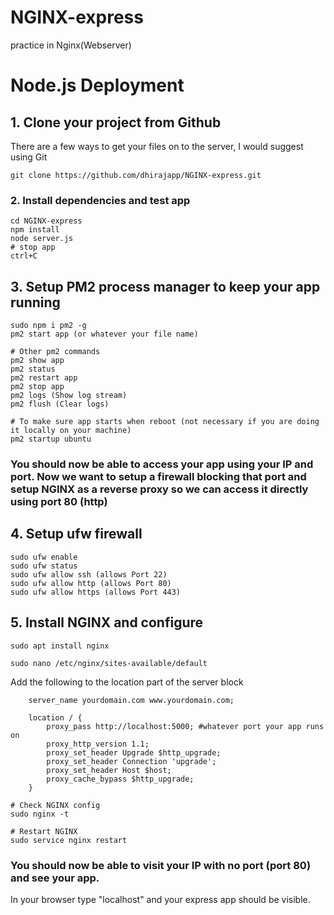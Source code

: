 # NGINX-express
 practice in Nginx(Webserver)
# Node.js Deployment

## 1. Clone your project from Github
There are a few ways to get your files on to the server, I would suggest using Git
```
git clone https://github.com/dhirajapp/NGINX-express.git
```

### 2. Install dependencies and test app
```
cd NGINX-express
npm install
node server.js
# stop app
ctrl+C
```
## 3. Setup PM2 process manager to keep your app running
```
sudo npm i pm2 -g
pm2 start app (or whatever your file name)

# Other pm2 commands
pm2 show app
pm2 status
pm2 restart app
pm2 stop app
pm2 logs (Show log stream)
pm2 flush (Clear logs)

# To make sure app starts when reboot (not necessary if you are doing it locally on your machine)
pm2 startup ubuntu
```
### You should now be able to access your app using your IP and port. Now we want to setup a firewall blocking that port and setup NGINX as a reverse proxy so we can access it directly using port 80 (http)

## 4. Setup ufw firewall
```
sudo ufw enable
sudo ufw status
sudo ufw allow ssh (allows Port 22)
sudo ufw allow http (allows Port 80)
sudo ufw allow https (allows Port 443)
```

## 5. Install NGINX and configure
```
sudo apt install nginx

sudo nano /etc/nginx/sites-available/default
```
Add the following to the location part of the server block
```
    server_name yourdomain.com www.yourdomain.com;

    location / {
        proxy_pass http://localhost:5000; #whatever port your app runs on
        proxy_http_version 1.1;
        proxy_set_header Upgrade $http_upgrade;
        proxy_set_header Connection 'upgrade';
        proxy_set_header Host $host;
        proxy_cache_bypass $http_upgrade;
    }
```
```
# Check NGINX config
sudo nginx -t

# Restart NGINX
sudo service nginx restart
```

### You should now be able to visit your IP with no port (port 80) and see your app.
In your browser type "localhost" and your express app should be visible.
